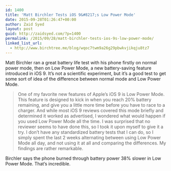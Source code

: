 ```yaml
---
id: 1400
title: 'Matt Birchler Tests iOS 9&#8217;s Low Power Mode'
date: 2015-09-28T01:26:47+00:00
author: Zaid Syed
layout: post
guid: http://zaidsyed.com/?p=1400
permalink: /2015/09/28/matt-birchler-tests-ios-9s-low-power-mode/
linked_list_url:
  - http://www.birchtree.me/blog/wqoc7twm9a26g29pbwkvjikqju8tz7
---
```

Matt Birchler ran a great battery life test with his phone firstly on normal power mode, then on Low Power Mode, a new battery-saving feature introduced in iOS 9. It&#8217;s not a scientific experiment, but it&#8217;s a good test to get some sort of idea of the difference between normal mode and Low Power Mode.

> One of my favorite new features of Apple’s iOS 9 is Low Power Mode. This feature is designed to kick in when you reach 20% battery remaining, and give you a little more time before you have to race to a charger. And while most iOS 9 reviews covered this mode briefly and determined it worked as advertised, I wondered what would happen if you used Low Power Mode all the time. I was surprised that no reviewer seems to have done this, so I took it upon myself to give it a try. I don’t have any standardized battery tests that I can do, so I simply spent the last 2 weeks alternating between using Low Power Mode all day, and not using it at all and comparing the differences. My findings are rather remarkable. 

Birchler says the phone burned through battery power 38% slower in Low Power Mode. That&#8217;s incredible.